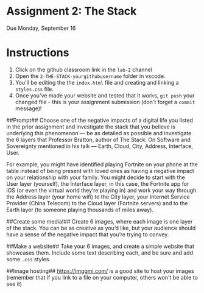 # Assignment 2: The Stack
Due Monday, September 16

# Instructions
1. Click on the github classroom link in the `lab-2` channel
2. Open the `2-THE-STACK-yourgithubusername` folder in vscode.
3. You'll be editing the the `index.html` file and creating and linking a `styles.css` file. 
4. Once you've made your website and tested that it works, `git push` your changed file - this is your assignment submission (don't forget a `commit` message)!

##Prompt##
Choose one of the negative impacts of a digital life you listed in the prior assignment and investigate the stack that you believe is underlying this phenomenon — be as detailed as possible and investigate the 6 layers that Professor Bratton, author of The Stack: On Software and Sovereignty mentioned in his talk — Earth, Cloud, City, Address, Interface, User. 

For example, you might have identified playing Fortnite on your phone at the table instead of being present with loved ones as having a negative impact on your relationship with your family. You might decide to start with the User layer (yourself), the Interface layer, in this case, the Fortnite app for iOS (or even the virtual world they’re playing in) and work your way through the Address layer (your home wifi) to the City layer, your Internet Service Provider (China Telecom) to the Cloud layer (Fortnite servers) and to the Earth layer (to someone playing thousands of miles away).

##Create some media!##
Create 6 images, where each image is one layer of the stack. You can be as creative as you’d like, but your audience should have a sense of the negative impact that you’re trying to convey. 

##Make a website##
Take your 6 images, and create a simple website that showcases them. Include some text describing each, and be sure and add some `.css` styles.

##Image hosting##
https://imggmi.com/ is a good site to host your images (remember that if you link to a file on your computer, others won't be able to see it)
